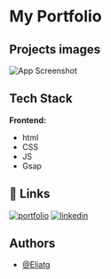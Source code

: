 
# My Portfolio





## Projects images

![App Screenshot](https://i.postimg.cc/QM01qSNM/portfolio.png)


## Tech Stack

**Frontend:** 
- html
- CSS
- JS
- Gsap



## 🔗 Links
[![portfolio](https://img.shields.io/badge/my_portfolio-000?style=for-the-badge&logo=ko-fi&logoColor=white)](https://eliatoribio.netlify.app/)
[![linkedin](https://img.shields.io/badge/linkedin-0A66C2?style=for-the-badge&logo=linkedin&logoColor=white)](https://www.linkedin.com/in/eliatoribio/)

## Authors

- [@Eliatg](https://www.linkedin.com/in/eliatoribio/)

